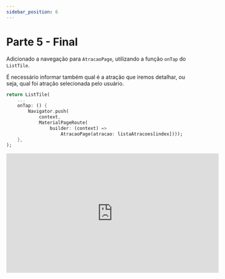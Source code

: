 ```yaml
---
sidebar_position: 6
---
```


# Parte 5 - Final

Adicionado a navegação para `AtracaoPage`, utilizando a função `onTap` do `ListTile`. 

É necessário informar também qual é a atração que iremos detalhar, ou seja, qual foi atração selecionada pelo usuário.

```dart
return ListTile(
    ...
    onTap: () {
        Navigator.push(
            context,
            MaterialPageRoute(
                builder: (context) =>
                    AtracaoPage(atracao: listaAtracoes[index])));
    },
);
```

<div class="video-container">
<iframe width="560" height="315" src="https://www.youtube.com/embed/I61FkVKTxO4" title="YouTube video player" frameborder="0" allow="accelerometer; autoplay; clipboard-write; encrypted-media; gyroscope; picture-in-picture" allowfullscreen></iframe>
</div>